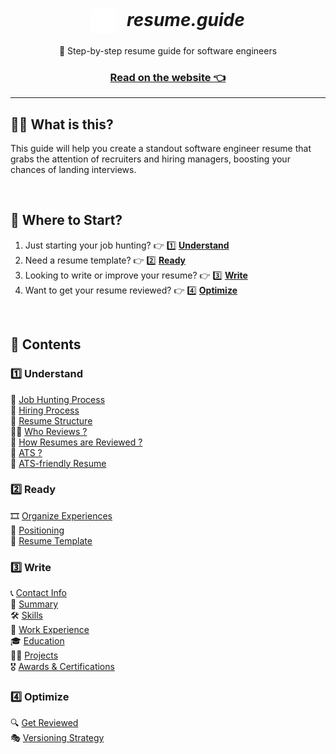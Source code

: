 <div align="center">
  <h1 align="center">
    <img 
      align="center"
      src="https://raw.githubusercontent.com/Integerous/images/833f66b3d50bfbe5e6a0ecfac1115d6994c9e3c2/icon.svg"
      width="40" 
      style="margin-right: 10px;" />
    <i align="center">resume.guide</i>
  </h1>
  <!-- <a href="https://www.resume.guide/?ref=github.com">
    <img 
      src="https://github.com/Integerous/images/blob/master/cover-image2.png?raw=true" 
      alt="Resume Guide" 
      width="700" 
    />
  </a>
  <br /> -->
  <p>💯 Step-by-step resume guide for software engineers</p>
  <h3>
    <a href="https://www.resume.guide/?ref=github.com">Read on the website 👈</a>
  </h3>
</div>

---

## 💁‍♀️ What is this?

This guide will help you create a standout software engineer resume that grabs the attention of recruiters and hiring managers, boosting your chances of landing interviews.

<br />

## 🚀 Where to Start?

1. Just starting your job hunting? 👉 1️⃣ **[Understand](/en/understand)**
2. Need a resume template? 👉 2️⃣ **[Ready](/en/ready)**
3. Looking to write or improve your resume? 👉 3️⃣ **[Write](/en/write)**
4. Want to get your resume reviewed? 👉 4️⃣ **[Optimize](/en/optimize)**

<br />

## 📌 Contents

### 1️⃣ Understand

🏹 [Job Hunting Process](/en/understand/job-hunting-process)  
🚥 [Hiring Process](/en/understand/hiring-process)  
📝 [Resume Structure](/en/understand/resume-structure)  
🙋‍♀️ [Who Reviews ?](/en/understand/resume-reviewers)  
💯 [How Resumes are Reviewed ?](/en/understand/how-resumes-are-reviewed)  
🤖 [ATS ?](/en/understand/ats)  
🐶 [ATS-friendly Resume](/en/understand/ats-friendly-resume)

### 2️⃣ Ready

🎞️ [Organize Experiences](/en/ready/organize-experiences)  
📍 [Positioning](/en/ready/positioning)  
🎨 [Resume Template](/en/ready/resume-template)

### 3️⃣ Write

📞 [Contact Info](/en/write/contact-information)  
💬 [Summary](/en/write/summary)  
🛠️ [Skills](/en/write/skills)  
💼 [Work Experience](/en/write/work-experience)  
🎓 [Education](/en/write/education)  
👩‍💻 [Projects](/en/write/projects)  
🎖️ [Awards & Certifications](/en/write/awards-and-certifications)

### 4️⃣ Optimize

🔍 [Get Reviewed](/en/optimize/review)  
🎭 [Versioning Strategy](/en/optimize/versioning)
